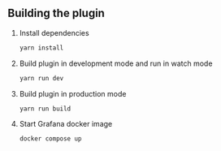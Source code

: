 
## Building the plugin
1. Install dependencies

   ```bash
   yarn install
   ```

2. Build plugin in development mode and run in watch mode

   ```bash
   yarn run dev
   ```
3. Build plugin in production mode

   ```bash
   yarn run build
   ```
4. Start Grafana docker image
   ```bash
   docker compose up
   ```
